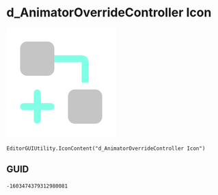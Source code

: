 # d_AnimatorOverrideController Icon
![](/img/d_AnimatorOverrideController%20Icon.png)

``` CSharp
EditorGUIUtility.IconContent("d_AnimatorOverrideController Icon")
```
## GUID
```
-1603474379312980081
```
